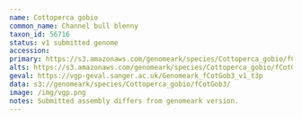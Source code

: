 ```yaml
---
name: Cottoperca gobio
common_name: Channel bull blenny
taxon_id: 56716
status: v1 submitted genome
accession:
primary: https://s3.amazonaws.com/genomeark/species/Cottoperca_gobio/fCotGob3/assembly_v1/fCotGob3_t3.p.fasta.gz
alts: https://s3.amazonaws.com/genomeark/species/Cottoperca_gobio/fCotGob3/assembly_v1/fCotGob3_t3.h.fasta.gz
geval: https://vgp-geval.sanger.ac.uk/Genomeark_fCotGob3_v1_t3p
data: s3://genomeark/species/Cottoperca_gobio/fCotGob3/
image: /img/vgp.png
notes: Submitted assembly differs from genomeark version.
---
```

